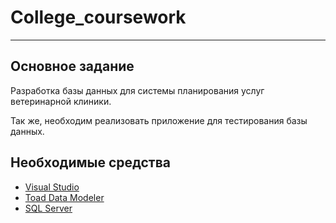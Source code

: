 # College_coursework

<hr>

## Основное задание
Разработка базы данных для системы планирования услуг ветеринарной клиники.

Так же, необходим реализовать приложение для тестирования базы данных.

## Необходимые средства
* [Visual Studio](https://visualstudio.microsoft.com/)
* [Toad Data Modeler](https://www.toadworld.com/products/toad-data-modeler)
* [SQL Server](https://www.microsoft.com/en-ie/sql-server/sql-server-downloads)
